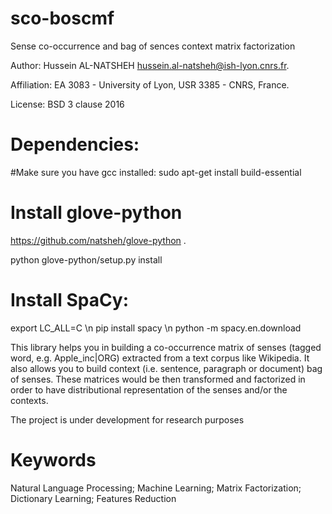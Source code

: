 # sco-boscmf
Sense co-occurrence and bag of sences context matrix factorization

Author: Hussein AL-NATSHEH <hussein.al-natsheh@ish-lyon.cnrs.fr>.

Affiliation: EA 3083 - University of Lyon, USR 3385 - CNRS, France.

License: BSD 3 clause 2016

# Dependencies:
#Make sure you have gcc installed:
sudo apt-get install build-essential

# Install glove-python
https://github.com/natsheh/glove-python .

python glove-python/setup.py install

# Install SpaCy:
export LC_ALL=C \n
pip install spacy \n
python -m spacy.en.download

This library helps you in building a co-occurrence matrix of senses (tagged word, e.g. Apple_inc|ORG) extracted from a text corpus like Wikipedia. It also allows you to build context (i.e. sentence, paragraph or document) bag of senses. These matrices would be then transformed and factorized in order to have distributional representation of the senses and/or the contexts.

The project is under development for research purposes
# Keywords
Natural Language Processing; Machine Learning; Matrix Factorization; Dictionary Learning; Features Reduction
